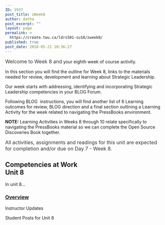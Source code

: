 ```yaml
---
ID: 1937
post_title: zWeek8
author: datha
post_excerpt: ""
layout: page
permalink: >
  https://create.twu.ca/ldrs501-su18/zweek8/
published: true
post_date: 2018-05-21 10:36:27
---
```

<span style="float: none;background-color: transparent;color: #333333;cursor: text;font-family: -apple-system,BlinkMacSystemFont,'Segoe UI',Roboto,Oxygen-Sans,Ubuntu,Cantarell,'Helvetica Neue',sans-serif;font-size: 16px;font-style: normal;font-variant: normal;font-weight: 400;letter-spacing: normal;text-align: left;text-decoration: none;text-indent: 0px">Welcome to Week 8 and</span> your eighth week of course activity.

In this section you will find the outline for Week 8, links to the materials needed for review, development and learning about Strategic Leadership.

Our week starts with addressing, identifying and incorporating Strategic Leadership competencies in your BLOG Forum.

Following BLOG  instructions, you will find another list of 6 Learning outcomes for review, BLOG direction and a final section outlining a Learning Activity for the week related to navigating the PressBooks environment.

<strong>NOTE:</strong> Learning Activities in Weeks 8 through 10 relate specifically to navigating the PressBooks material so we can complete the Open Source Discoveries Book together.

<span style="float: none;background-color: transparent;color: #333333;cursor: text;font-family: -apple-system,BlinkMacSystemFont,'Segoe UI',Roboto,Oxygen-Sans,Ubuntu,Cantarell,'Helvetica Neue',sans-serif;font-size: 16px;font-style: normal;font-variant: normal;font-weight: 400;letter-spacing: normal;text-align: left;text-decoration: none;text-indent: 0px">All activities, assignments and readings for this unit are expected for completion and/or due on Day 7 - Week 8.</span>

<!--themify_builder_static--><h2>Competencies at Work<br />Unit 8</h2>
 <p>In unit 8&#8230;</p>
 
 <a href="https://create.twu.ca/ldrs501-su18/unit-8/"> 
 
 </a> 
 <h3><a href="https://create.twu.ca/ldrs501-su18/unit-8/">Overview</a></h3> 
 
 
 Instructor Updates 
 
 Student Posts for Unit 8<!--/themify_builder_static-->